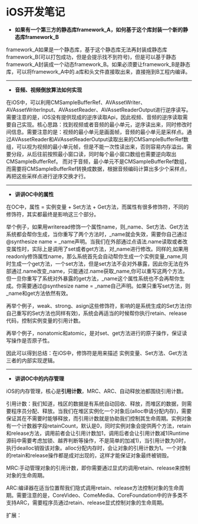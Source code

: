 # iOS开发笔记


* **如果有一个第三方的静态库framework_A，如何基于这个库封装一个新的静态库framework_B**

framework_A如果是一个静态库，基于这个静态库无法再封装成静态库framework_B(可以打包成功，但是会提示找不到符号)，但是可以基于静态framework_A封装成一个动态framework_B。如果必须要让framework_B是静态库，可以将framework_A中的.a库和头文件直接取出来，直接拖到B工程内编译。


---



* **音频、视频倒放算法如何实现**

在iOS中，可以利用CMSampleBufferRef、AVAssetWriter、AVAssetWriterInput、AVAssetReader、AVAssetReaderOutput进行逆序读写。需要注意的是，iOS没有提供现成的逆序读取Api，因此视频、音频的逆序读取需要自己实现。核心思路：找到视频或者音频的最小单元，逆序读出来，同时修改时间信息。需要注意的是：视频的最小单元是画面帧，音频的最小单元是采样点。通过AVAssetReader和AVAssetReaderOutput读取出来的CMSampleBufferRef数组，可以视为视频的最小单元帧，但是不能一次性读出来，否则容易内存溢出。需要分段，从后往前按照最小窗口读，同时每个最小窗口数组也需要逆向取出CMSampleBufferRef。 而对于音频，最小单元不是CMSampleBufferRef数组，而需要将CMSampleBufferRef转换成数据，根据音频编码计算出多少个采样点，再把这些采样点进行逆序交换才行。


---


* **讲讲OC中的属性**

在OC中，属性 = 实例变量 + Set方法 + Get方法，而属性有很多修饰符，不同的修饰符，其实都最终是影响这三个部分。

举个例子，如果用writeread修饰一个属性name，则_name、Set方法、Get方法系统都会帮你生成，当你重写了两个方法时，_name就会失效，需要你自己通过@synthesize name = _name声明。当我们在外部通过点语法.name读取或者改变属性时，实际上是调用了set或者get方法，对_name进行修改。同样的,如果用readonly修饰属性name，那么系统首先会自动帮你生成一个实例变量_name,同时生成一个get方法，一个set方法，但是set方法不会对外暴露，因此你无法在外部通过.name改变_name，只能通过.name获取_name,你可以重写这两个方法，但一旦你重写了系统对外暴露的get方法，_name这个属性系统也不会再帮你生成。你需要通过@synthesize name = _name自己声明。如果只重写set方法，则_name和get方法依然有效。

再举个例子，weak、strong、asign这些修饰符，影响的是系统生成的Set方法(你自己重写的Set方法也同样有效)，系统会再适当的时候帮你执行retain、release代码，控制实例变量的引用计数。

再举个例子，nonatomic和atomic，是对set、get方法进行的原子操作，保证读写操作是否原子性。

因此可以得到总结：在iOS中，修饰符是用来描述 实例变量、Set方法、Get方法三者的内部实现逻辑。



---


* **讲讲OC中的内存管理**

iOS的内存管理，核心是**引用计数**，MRC、ARC、自动释放池都围绕引用计数。

引用计数：我们知道，栈区的数据是有系统自动回收、释放，而堆区的数据，则需要程序员分配、释放。当我们在堆区实例化一个对象后(alloc申请分配内存)，需要保证其在不需要时能够释放，而引用计数就是协助我们控制其生命周期。实例对象有一个计数器字段retainCount，默认是0，同时实例对象会提供两个方法，retain和release方法，调用前者会让引用计数加1，调用后者会让引用计数减1(Runtime源码中需要考虑加锁、越界判断等操作，不是简单的加减1)，当引用计数为0时，执行dealloc销毁该对象。alloc分配内存时，会让对象的引用计数为1。一个对象的retain和release操作都是成对出现的，这样才能保证对象最终被销毁。

MRC:手动管理对象的引用计数，即你需要通过显式的调用retain、release来控制对象的生命周期。

ARC:编译器在适当位置帮我们隐式调用retain、release方法控制对象的生命周期。需要注意的是，CoreVideo、ComeMedia、CoreFoundation中的许多类不支持ARC，需要程序员通过retain、release显式控制对象的生命周期。





扩展：